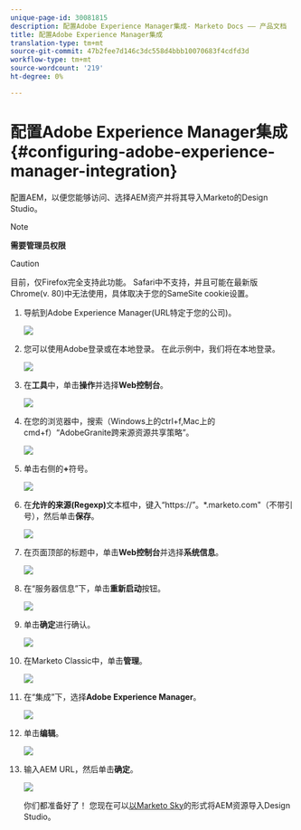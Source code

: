 ```yaml
---
unique-page-id: 30081815
description: 配置Adobe Experience Manager集成- Marketo Docs —— 产品文档
title: 配置Adobe Experience Manager集成
translation-type: tm+mt
source-git-commit: 47b2fee7d146c3dc558d4bbb10070683f4cdfd3d
workflow-type: tm+mt
source-wordcount: '219'
ht-degree: 0%

---
```



# 配置Adobe Experience Manager集成{#configuring-adobe-experience-manager-integration}

配置AEM，以便您能够访问、选择AEM资产并将其导入Marketo的Design Studio。

>[!NOTE]
>
>**需要管理员权限**

>[!CAUTION]
>
>目前，仅Firefox完全支持此功能。 Safari中不支持，并且可能在最新版Chrome(v. 80)中无法使用，具体取决于您的SameSite cookie设置。

1. 导航到Adobe Experience Manager(URL特定于您的公司)。

   ![](assets/one.png)

1. 您可以使用Adobe登录或在本地登录。 在此示例中，我们将在本地登录。

   ![](assets/two.png)

1. 在&#x200B;**工具**&#x200B;中，单击&#x200B;**操作**&#x200B;并选择&#x200B;**Web控制台**。

   ![](assets/2a.png)

1. 在您的浏览器中，搜索（Windows上的ctrl+f,Mac上的cmd+f）“AdobeGranite跨来源资源共享策略”。

   ![](assets/three.png)

1. 单击右侧的&#x200B;**+**&#x200B;符号。

   ![](assets/four.png)

1. 在&#x200B;**允许的来源(Regexp)**&#x200B;文本框中，键入“https://”。*\.marketo\.com&quot;（不带引号），然后单击&#x200B;**保存**。

   ![](assets/five-psd.png)

1. 在页面顶部的标题中，单击&#x200B;**Web控制台**&#x200B;并选择&#x200B;**系统信息**。

   ![](assets/six.png)

1. 在“服务器信息”下，单击&#x200B;**重新启动**&#x200B;按钮。

   ![](assets/seven.png)

1. 单击&#x200B;**确定**&#x200B;进行确认。

   ![](assets/eight.png)

1. 在Marketo Classic中，单击&#x200B;**管理**。

   ![](assets/nine.png)

1. 在“集成”下，选择&#x200B;**Adobe Experience Manager**。

   ![](assets/ten.png)

1. 单击&#x200B;**编辑**。

   ![](assets/eleven.png)

1. 输入AEM URL，然后单击&#x200B;**确定**。

   ![](assets/twelve.png)

   你们都准备好了！ 您现在可以[以Marketo Sky](http://help.marketo.com/hc/en-us/articles/360036765993)的形式将AEM资源导入Design Studio。

